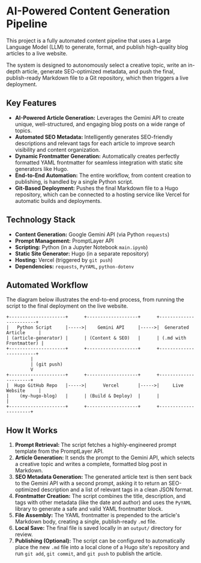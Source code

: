 # AI-Powered Content Generation Pipeline

This project is a fully automated content pipeline that uses a Large Language Model (LLM) to generate, format, and publish high-quality blog articles to a live website.

The system is designed to autonomously select a creative topic, write an in-depth article, generate SEO-optimized metadata, and push the final, publish-ready Markdown file to a Git repository, which then triggers a live deployment.

## Key Features

  - **AI-Powered Article Generation:** Leverages the Gemini API to create unique, well-structured, and engaging blog posts on a wide range of topics.
  - **Automated SEO Metadata:** Intelligently generates SEO-friendly descriptions and relevant tags for each article to improve search visibility and content organization.
  - **Dynamic Frontmatter Generation:** Automatically creates perfectly formatted YAML frontmatter for seamless integration with static site generators like Hugo.
  - **End-to-End Automation:** The entire workflow, from content creation to publishing, is handled by a single Python script.
  - **Git-Based Deployment:** Pushes the final Markdown file to a Hugo repository, which can be connected to a hosting service like Vercel for automatic builds and deployments.

## Technology Stack

  - **Content Generation:** Google Gemini API (via Python `requests`)
  - **Prompt Management:** PromptLayer API
  - **Scripting:** Python (in a Jupyter Notebook `main.ipynb`)
  - **Static Site Generator:** Hugo (in a separate repository)
  - **Hosting:** Vercel (triggered by `git push`)
  - **Dependencies:** `requests`, `PyYAML`, `python-dotenv`

## Automated Workflow

The diagram below illustrates the end-to-end process, from running the script to the final deployment on the live website.

```
+---------------------+      +-------------------+      +------------------------+
|   Python Script     |----->|    Gemini API     |----->|  Generated Article     |
| (article-generator) |      | (Content & SEO)   |      | (.md with Frontmatter) |
+---------------------+      +-------------------+      +------------------------+
         |
         | (git push)
         V
+---------------------+      +-------------------+      +----------------------+
|  Hugo GitHub Repo   |----->|      Vercel       |----->|     Live Website     |
|    (my-hugo-blog)   |      | (Build & Deploy)  |      |                      |
+---------------------+      +-------------------+      +----------------------+

```

## How It Works

1.  **Prompt Retrieval:** The script fetches a highly-engineered prompt template from the PromptLayer API.
2.  **Article Generation:** It sends the prompt to the Gemini API, which selects a creative topic and writes a complete, formatted blog post in Markdown.
3.  **SEO Metadata Generation:** The generated article text is then sent back to the Gemini API with a second prompt, asking it to return an SEO-optimized description and a list of relevant tags in a clean JSON format.
4.  **Frontmatter Creation:** The script combines the title, description, and tags with other metadata (like the date and author) and uses the `PyYAML` library to generate a safe and valid YAML frontmatter block.
5.  **File Assembly:** The YAML frontmatter is prepended to the article's Markdown body, creating a single, publish-ready `.md` file.
6.  **Local Save:** The final file is saved locally in an `output/` directory for review.
7.  **Publishing (Optional):** The script can be configured to automatically place the new `.md` file into a local clone of a Hugo site's repository and run `git add`, `git commit`, and `git push` to publish the article.
